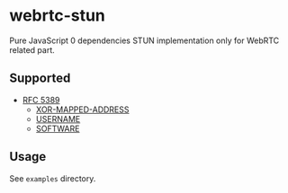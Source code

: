 # webrtc-stun

Pure JavaScript 0 dependencies STUN implementation only for WebRTC related part.

## Supported
- [RFC 5389](https://tools.ietf.org/html/rfc5389)
  - [XOR-MAPPED-ADDRESS](https://tools.ietf.org/html/rfc5389#section-15.2)
  - [USERNAME](https://tools.ietf.org/html/rfc5389#section-15.3)
  - [SOFTWARE](https://tools.ietf.org/html/rfc5389#section-15.10)

## Usage

See `examples` directory.


